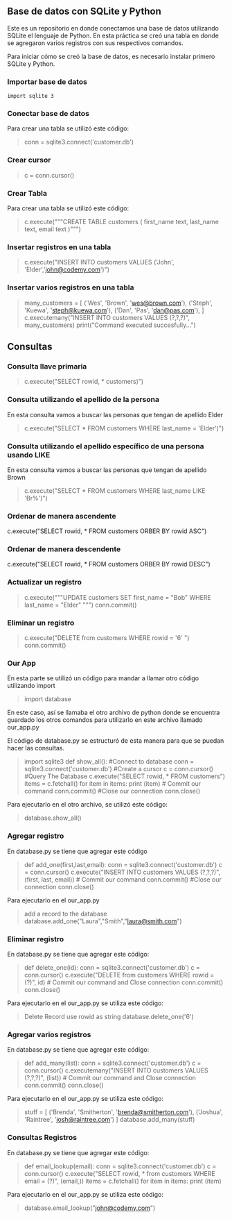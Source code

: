 ## **Base de datos con SQLite y Python**
 
 Este es un repositorio en donde conectamos una base de datos utilizando SQLite el lenguaje de Python. En esta práctica se creó una tabla en donde se agregaron varios registros con sus respectivos comandos.
 
 Para iniciar cómo se creó la base de datos, es necesario instalar primero SQLite y Python.
 
 ### Importar base de datos
 ```
 import sqlite 3
 ```
 
 ### Conectar base de datos
 Para crear una tabla se utilizó este código:
 > conn = sqlite3.connect('customer.db')

 ### Crear cursor
 > c = conn.cursor()

 ### Crear Tabla 
 
 Para crear una tabla se utilizó este código:
 >c.execute("""CREATE TABLE customers (
		first_name text,
		last_name text,
		email text
		)""")
>

### Insertar registros en una tabla

>c.execute("INSERT INTO customers VALUES ('John', 'Elder','john@codemy.com')")


### Insertar varios registros en una tabla

>many_customers = [
					('Wes', 'Brown', 'wes@brown.com'),
					('Steph', 'Kuewa', 'steph@kuewa.com'),
					('Dan', 'Pas', 'dan@pas.com'),
				]
				c.executemany("INSERT INTO customers VALUES (?,?,?)", many_customers)
print("Command executed succesfully...")

## Consultas

### Consulta llave primaria
>c.execute("SELECT rowid, * customers)")

### Consulta utilizando el apellido de la persona
En esta consulta vamos a buscar las personas que tengan de apellido Elder
>c.execute("SELECT * FROM customers WHERE last_name = 'Elder')")

### Consulta utilizando el apellido específico de una persona usando LIKE
En esta consulta vamos a buscar las personas que tengan de apellido Brown
>c.execute("SELECT * FROM customers WHERE last_name LIKE 'Br%')")

### Ordenar de manera ascendente
c.execute("SELECT rowid, * FROM customers ORBER BY rowid ASC")

### Ordenar de manera descendente
c.execute("SELECT rowid, * FROM customers ORBER BY rowid DESC")

### Actualizar un registro
>c.execute("""UPDATE customers SET first_name = "Bob" 
             WHERE last_name = "Elder" 
             """)
             conn.commit()
             
### Eliminar un registro
>c.execute("DELETE from customers WHERE rowid = '6' ")
conn.commit()

### Our App
En esta parte se utilizó un código para mandar a llamar otro código utilizando import
>import database

En este caso, así se llamaba el otro archivo de python donde se encuentra guardado los otros 
comandos para utilizarlo en este archivo llamado our_app.py

El código de database.py se estructuró de esta manera para que se puedan hacer
las consultas.

>import sqlite3
def show_all():
	#Connect to database
	conn = sqlite3.connect('customer.db')
	#Create a cursor
	c = conn.cursor()
	#Query The Database
	c.execute("SELECT rowid, * FROM customers")
	items = c.fetchall()
	for item in items:
		print (item)
	# Commit our command
	conn.commit()
	#Close our connection
	conn.close()
	
	
	
Para ejecutarlo en el otro archivo, se utilizó este código:
>database.show_all()

### Agregar registro 
En database.py se tiene que agregar este código
>def add_one(first,last,email):
	conn = sqlite3.connect('customer.db')
	c = conn.cursor()
	c.execute("INSERT INTO customers VALUES (?,?,?)", (first, last, email))
	# Commit our command
	conn.commit()
	#Close our connection
	conn.close()

Para ejecutarlo en el our_app.py
>add a record to the database
database.add_one("Laura","Smith","laura@smith.com")

### Eliminar registro 
En database.py se tiene que agregar este código:
>def delete_one(id):
	conn = sqlite3.connect('customer.db')
	c = conn.cursor()
	c.execute("DELETE from customers WHERE rowid = (?)", id)
	# Commit our command and Close connection
	conn.commit()
	conn.close()

Para ejecutarlo en el our_app.py se utiliza este código:
>Delete Record use rowid as string
database.delete_one('6')

### Agregar varios registros
En database.py se tiene que agregar este código:
>def add_many(list):
	conn = sqlite3.connect('customer.db')
	c = conn.cursor()
	c.executemany("INSERT INTO customers VALUES (?,?,?)", (list))
	# Commit our command and Close connection
	conn.commit()
	conn.close()

Para ejecutarlo en el our_app.py se utiliza este código:
>stuff = [
		('Brenda', 'Smitherton', 'brenda@smitherton.com'),
		('Joshua', 'Raintree', 'josh@raintree.com')
		]
database.add_many(stuff)	

### Consultas Registros
En database.py se tiene que agregar este código:
>def email_lookup(email):
	conn = sqlite3.connect('customer.db')
	c = conn.cursor()
	c.execute("SELECT rowid, * from customers WHERE email = (?)", (email,))
	items = c.fetchall()
	for item in items:
		print (item)
		
Para ejecutarlo en el our_app.py se utiliza este código:
>database.email_lookup("john@codemy.com")


